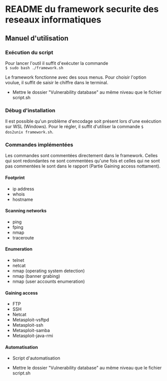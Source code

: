 # README du framework securite des reseaux informatiques
## Manuel d'utilisation


### Exécution du script
Pour lancer l'outil il suffit d'exécuter la commande\
``$ sudo bash ./framework.sh``

Le framework fonctionne avec des sous menus. Pour choisir l'option voulue, il suffit de saisir le chiffre dans le terminal.

- Mettre le dossier "Vulnerability database" au même niveau que le fichier script.sh

### Débug d'installation

Il est possible qu'un problème d'encodage soit présent lors d'une exécution sur WSL (Windows). Pour le régler, il suffit d'utiliser la commande ``$ dos2unix framework.sh``. 

### Commandes implémentées

Les commandes sont commentées directement dans le framework. Celles qui sont redondantes ne sont commentées qu'une fois et celles qui ne sont pas commentées le sont dans le rapport (Partie Gaining access nottament).

#### Footprint

- ip address
- whois
- hostname

#### Scanning networks

- ping
- fping
- nmap
- traceroute


#### Enumeration

- telnet
- netcat
- nmap (operating system detection)
- nmap (banner grabing)
- nmap (user accounts enumeration)

#### Gaining access

- FTP
- SSH
- Netcat
- Metasploit-vsftpd
- Metasploit-ssh
- Metasploit-samba
- Metasploit-java-rmi

#### Automatisation

- Script d'automatisation

- Mettre le dossier "Vulnerability database" au même niveau que le fichier script.sh

